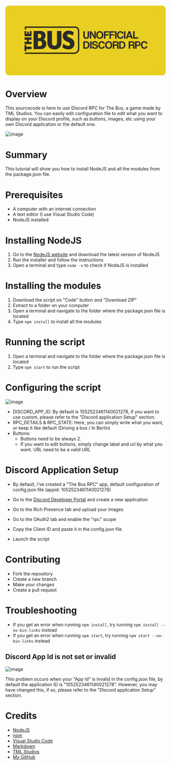 ![Logo](https://raw.githubusercontent.com/Leobrtl/thebus-rpc/main/logo.png)
# Overview
This sourcecode is here to use Discord RPC for The Bus, a game made by TML Studios. You can easily edit configuration file to edit what you want to display on your Discord profile, such as buttons, images, etc using your own Discord application or the default one.

![image](https://user-images.githubusercontent.com/29234452/208965256-c4318db9-7c04-43c5-970d-35edc4484376.png)


# Summary
This tutorial will show you how to install NodeJS and all the modules from the package.json file.

# Prerequisites
- A computer with an internet connection
- A text editor (I use Visual Studio Code)
- NodeJS installed

# Installing NodeJS
1. Go to the [NodeJS website](https://nodejs.org/en/download/) and download the latest version of NodeJS
2. Run the installer and follow the instructions
3. Open a terminal and type `node -v` to check if NodeJS is installed

# Installing the modules
1. Download the script on "Code" button and "Download ZIP"
2. Extract to a folder on your computer
3. Open a terminal and navigate to the folder where the package.json file is located
4. Type `npm install` to install all the modules

# Running the script
1. Open a terminal and navigate to the folder where the package.json file is located
2. Type `npm start` to run the script

# Configuring the script

![image](https://user-images.githubusercontent.com/29234452/208965004-9e3abb34-f026-498c-a188-7f11521f1ff3.png)

- DISCORD_APP_ID: By default is 1052523461140021278, if you want to use custom, please refer to the "Discord application Setup" section.
- RPC_DETAILS & RPC_STATE: Here, you can simply write what you want, or keep it like default (Driving a bus / In Berlin)
- Buttons:
    - Buttons need to be always 2.
    - If you want to edit buttons, simply change label and url by what you want. URL need to be a valid URL

# Discord Application Setup

- By default, i've created a "The Bus RPC" app, default configuration of config.json file (appid: 1052523461140021278)

- Go to the [Discord Developer Portal](https://discord.com/developers/applications) and create a new application
- Go to the Rich Presence tab and upload your images
- Go to the OAuth2 tab and enable the "rpc" scope
- Copy the Client ID and paste it in the config.json file
- Launch the script

# Contributing
- Fork the repository
- Create a new branch
- Make your changes
- Create a pull request


# Troubleshooting
- If you get an error when running `npm install`, try running `npm install --no-bin-links` instead
- If you get an error when running `npm start`, try running `npm start --no-bin-links` instead

## Discord App Id is not set or invalid
![image](https://user-images.githubusercontent.com/29234452/208963736-739ae705-6661-48b7-b459-ad959eae4347.png)

This problem occurs when your "App Id" is invalid in the config.json file, by default the application ID is "1052523461140021278". 
However, you may have changed this, if so, please refer to the "Discord application Setup" section.


# Credits
- [NodeJS](https://nodejs.org/en/)
- [npm](https://www.npmjs.com/)
- [Visual Studio Code](https://code.visualstudio.com/)
- [Markdown](https://daringfireball.net/projects/markdown/)
- [TML Studios](https://tml-studios.de/)
- [My GitHub](https://github.com/Leobrtl)
